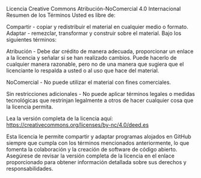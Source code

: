 Licencia Creative Commons Atribución-NoComercial 4.0 Internacional
Resumen de los Términos
Usted es libre de:

Compartir - copiar y redistribuir el material en cualquier medio o formato.
Adaptar - remezclar, transformar y construir sobre el material.
Bajo los siguientes términos:

Atribución - Debe dar crédito de manera adecuada, proporcionar un enlace a la licencia y señalar si se han realizado cambios. Puede hacerlo de cualquier manera razonable, pero no de una manera que sugiera que el licenciante lo respalda a usted o al uso que hace del material.

NoComercial - No puede utilizar el material con fines comerciales.

Sin restricciones adicionales - No puede aplicar términos legales o medidas tecnológicas que restrinjan legalmente a otros de hacer cualquier cosa que la licencia permita.

Lea la versión completa de la licencia aquí: https://creativecommons.org/licenses/by-nc/4.0/deed.es

Esta licencia le permite compartir y adaptar programas alojados en GitHub siempre que cumpla con los términos mencionados anteriormente, lo que fomenta la colaboración y la creación de software de código abierto. Asegúrese de revisar la versión completa de la licencia en el enlace proporcionado para obtener información detallada sobre sus derechos y responsabilidades.